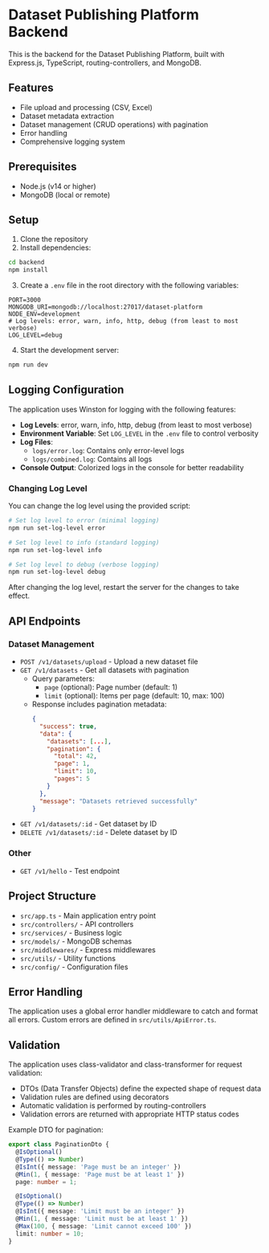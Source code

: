 # Dataset Publishing Platform Backend

This is the backend for the Dataset Publishing Platform, built with Express.js, TypeScript, routing-controllers, and MongoDB.

## Features

- File upload and processing (CSV, Excel)
- Dataset metadata extraction
- Dataset management (CRUD operations) with pagination
- Error handling
- Comprehensive logging system

## Prerequisites

- Node.js (v14 or higher)
- MongoDB (local or remote)

## Setup

1. Clone the repository
2. Install dependencies:

```bash
cd backend
npm install
```

3. Create a `.env` file in the root directory with the following variables:

```
PORT=3000
MONGODB_URI=mongodb://localhost:27017/dataset-platform
NODE_ENV=development
# Log levels: error, warn, info, http, debug (from least to most verbose)
LOG_LEVEL=debug
```

4. Start the development server:

```bash
npm run dev
```

## Logging Configuration

The application uses Winston for logging with the following features:

- **Log Levels**: error, warn, info, http, debug (from least to most verbose)
- **Environment Variable**: Set `LOG_LEVEL` in the `.env` file to control verbosity
- **Log Files**: 
  - `logs/error.log`: Contains only error-level logs
  - `logs/combined.log`: Contains all logs
- **Console Output**: Colorized logs in the console for better readability

### Changing Log Level

You can change the log level using the provided script:

```bash
# Set log level to error (minimal logging)
npm run set-log-level error

# Set log level to info (standard logging)
npm run set-log-level info

# Set log level to debug (verbose logging)
npm run set-log-level debug
```

After changing the log level, restart the server for the changes to take effect.

## API Endpoints

### Dataset Management

- `POST /v1/datasets/upload` - Upload a new dataset file
- `GET /v1/datasets` - Get all datasets with pagination
  - Query parameters:
    - `page` (optional): Page number (default: 1)
    - `limit` (optional): Items per page (default: 10, max: 100)
  - Response includes pagination metadata:
    ```json
    {
      "success": true,
      "data": {
        "datasets": [...],
        "pagination": {
          "total": 42,
          "page": 1,
          "limit": 10,
          "pages": 5
        }
      },
      "message": "Datasets retrieved successfully"
    }
    ```
- `GET /v1/datasets/:id` - Get dataset by ID
- `DELETE /v1/datasets/:id` - Delete dataset by ID

### Other

- `GET /v1/hello` - Test endpoint

## Project Structure

- `src/app.ts` - Main application entry point
- `src/controllers/` - API controllers
- `src/services/` - Business logic
- `src/models/` - MongoDB schemas
- `src/middlewares/` - Express middlewares
- `src/utils/` - Utility functions
- `src/config/` - Configuration files

## Error Handling

The application uses a global error handler middleware to catch and format all errors. Custom errors are defined in `src/utils/ApiError.ts`. 

## Validation

The application uses class-validator and class-transformer for request validation:

- DTOs (Data Transfer Objects) define the expected shape of request data
- Validation rules are defined using decorators
- Automatic validation is performed by routing-controllers
- Validation errors are returned with appropriate HTTP status codes

Example DTO for pagination:

```typescript
export class PaginationDto {
  @IsOptional()
  @Type(() => Number)
  @IsInt({ message: 'Page must be an integer' })
  @Min(1, { message: 'Page must be at least 1' })
  page: number = 1;

  @IsOptional()
  @Type(() => Number)
  @IsInt({ message: 'Limit must be an integer' })
  @Min(1, { message: 'Limit must be at least 1' })
  @Max(100, { message: 'Limit cannot exceed 100' })
  limit: number = 10;
}
``` 